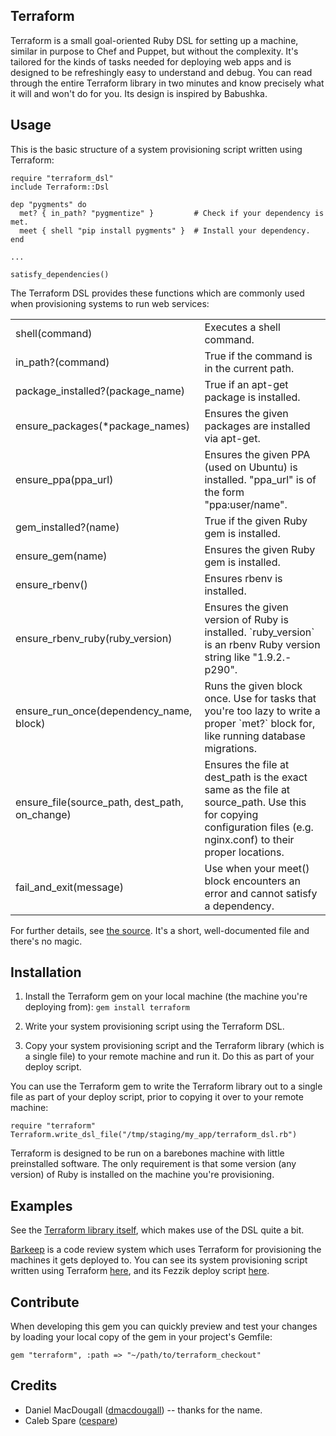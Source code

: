 Terraform
---------

Terraform is a small goal-oriented Ruby DSL for setting up a machine, similar in purpose to Chef and Puppet,
but without the complexity. It's tailored for the kinds of tasks needed for deploying web apps and is designed
to be refreshingly easy to understand and debug. You can read through the entire Terraform library in two
minutes and know precisely what it will and won't do for you. Its design is inspired by Babushka.

Usage
-----
This is the basic structure of a system provisioning script written using Terraform:

    require "terraform_dsl"
    include Terraform::Dsl

    dep "pygments" do
      met? { in_path? "pygmentize" }         # Check if your dependency is met.
      meet { shell "pip install pygments" }  # Install your dependency.
    end

    ...

    satisfy_dependencies()

The Terraform DSL provides these functions which are commonly used when provisioning systems to run web services:

<table>
  <tr>
    <td>shell(command)</td>
    <td>Executes a shell command.</td>
  </tr>
  <tr>
    <td>in_path?(command)</td>
    <td>True if the command is in the current path.</td>
  </tr>
  <tr>
    <td>package_installed?(package_name)</td>
    <td>True if an apt-get package is installed.</td>
  </tr>
  <tr>
    <td>ensure_packages(*package_names)</td>
    <td>Ensures the given packages are installed via apt-get.</td>
  </tr>
  <tr>
    <td>ensure_ppa(ppa_url)</td>
    <td>Ensures the given PPA (used on Ubuntu) is installed. "ppa_url" is of the form "ppa:user/name".</td>
  </tr>
  <tr>
    <td>gem_installed?(name)</td>
    <td>True if the given Ruby gem is installed.</td>
  </tr>
  <tr>
    <td>ensure_gem(name)</td>
    <td>Ensures the given Ruby gem is installed.</td>
  </tr>
  <tr>
    <td>ensure_rbenv()</td>
    <td>Ensures rbenv is installed.</td>
  </tr>
  <tr>
    <td>ensure_rbenv_ruby(ruby_version)</td>
    <td>Ensures the given version of Ruby is installed. `ruby_version` is an rbenv Ruby version string like
        "1.9.2.-p290".</td>
  </tr>
  <tr>
    <td>ensure_run_once(dependency_name, block)</td>
    <td>Runs the given block once. Use for tasks that you're too lazy to write a proper `met?` block for, like running database migrations.</td>
  </tr>
  <tr>
    <td>ensure_file(source_path, dest_path, on_change)</td>
    <td>Ensures the file at dest_path is the exact same as the file at source_path. Use this for copying
        configuration files (e.g. nginx.conf) to their proper locations.</td>
  </tr>
  <tr>
    <td>fail_and_exit(message)</td>
    <td>Use when your meet() block encounters an error and cannot satisfy a dependency.</td>
  </tr>
</table>

For further details, see [the source](https://github.com/philc/terraform/blob/master/lib/terraform/dsl.rb).
It's a short, well-documented file and there's no magic.

Installation
------------
1. Install the Terraform gem on your local machine (the machine you're deploying from): `gem install
terraform`

2. Write your system provisioning script using the Terraform DSL.

3. Copy your system provisioning script and the Terraform library (which is a single file) to your remote
machine and run it. Do this as part of your deploy script.

You can use the Terraform gem to write the Terraform library out to a single file as part of your deploy
script, prior to copying it over to your remote machine:

    require "terraform"
    Terraform.write_dsl_file("/tmp/staging/my_app/terraform_dsl.rb")

Terraform is designed to be run on a barebones machine with little preinstalled software. The only requirement
is that some version (any version) of Ruby is installed on the machine you're provisioning.

Examples
--------
See the [Terraform library itself](https://github.com/philc/terraform/blob/master/lib/terraform/dsl.rb), which
makes use of the DSL quite a bit.

[Barkeep](https://github.com/ooyala/barkeep) is a code review system which uses Terraform for provisioning the
machines it gets deployed to. You can see its system provisioning script written using Terraform
[here](https://github.com/ooyala/barkeep/blob/master/script/system_setup.rb), and its Fezzik deploy script
[here](https://github.com/ooyala/barkeep/blob/master/config/tasks/deploy.rake).

Contribute
----------
When developing this gem you can quickly preview and test your changes by loading your local copy of the gem
in your project's Gemfile:

    gem "terraform", :path => "~/path/to/terraform_checkout"

Credits
-------
* Daniel MacDougall ([dmacdougall](https://github.com/dmacdougall)) -- thanks for the name.
* Caleb Spare ([cespare](https://github.com/cespare))
